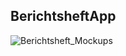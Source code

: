 ## BerichtsheftApp

![Berichtsheft_Mockups](https://user-images.githubusercontent.com/49005768/81317530-3f98fa00-908d-11ea-98a7-e209c5e1f2ea.png)
